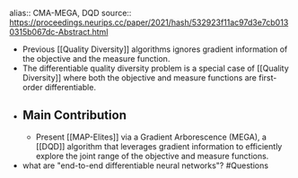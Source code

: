 alias:: CMA-MEGA, DQD
source:: https://proceedings.neurips.cc/paper/2021/hash/532923f11ac97d3e7cb0130315b067dc-Abstract.html

- Previous [[Quality Diversity]] algorithms ignores gradient information of the objective and the measure function.
- The differentiable quality diversity problem is a special case of [[Quality Diversity]] where both the objective and measure functions are first-order differentiable.
- ## Main Contribution
	- Present [[MAP-Elites]] via a Gradient Arborescence (MEGA), a [[DQD]] algorithm that leverages gradient information to efficiently explore the joint range of the objective and measure functions.
- what are "end-to-end differentiable neural networks"? #Questions